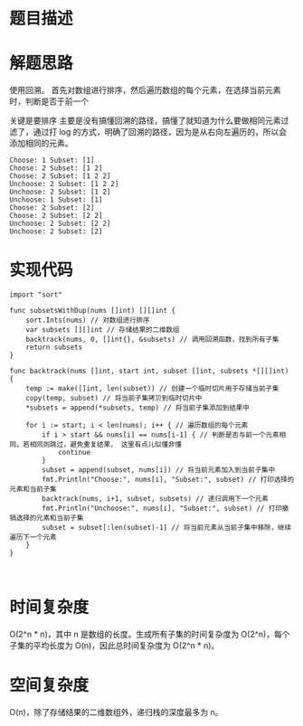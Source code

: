 # 题目描述

# 解题思路
使用回溯。
首先对数组进行排序，然后遍历数组的每个元素，在选择当前元素时，判断是否于前一个

关键是要排序
主要是没有搞懂回溯的路径，搞懂了就知道为什么要做相同元素过滤了，通过打 log 的方式，明确了回溯的路径，因为是从右向左遍历的，所以会添加相同的元素。

```golang
Choose: 1 Subset: [1]
Choose: 2 Subset: [1 2]
Choose: 2 Subset: [1 2 2]
Unchoose: 2 Subset: [1 2 2]
Unchoose: 2 Subset: [1 2]
Unchoose: 1 Subset: [1]
Choose: 2 Subset: [2]
Choose: 2 Subset: [2 2]
Unchoose: 2 Subset: [2 2]
Unchoose: 2 Subset: [2]
```

# 实现代码
```golang
import "sort"

func subsetsWithDup(nums []int) [][]int {
	sort.Ints(nums) // 对数组进行排序
	var subsets [][]int // 存储结果的二维数组
	backtrack(nums, 0, []int{}, &subsets) // 调用回溯函数，找到所有子集
	return subsets
}

func backtrack(nums []int, start int, subset []int, subsets *[][]int) {
	temp := make([]int, len(subset)) // 创建一个临时切片用于存储当前子集
	copy(temp, subset) // 将当前子集拷贝到临时切片中
	*subsets = append(*subsets, temp) // 将当前子集添加到结果中

	for i := start; i < len(nums); i++ { // 遍历数组的每个元素
		if i > start && nums[i] == nums[i-1] { // 判断是否与前一个元素相同，若相同则跳过，避免重复结果， 这里有点儿似懂非懂
			continue
		}
		subset = append(subset, nums[i]) // 将当前元素加入到当前子集中
		fmt.Println("Choose:", nums[i], "Subset:", subset) // 打印选择的元素和当前子集
		backtrack(nums, i+1, subset, subsets) // 递归调用下一个元素
		fmt.Println("Unchoose:", nums[i], "Subset:", subset) // 打印撤销选择的元素和当前子集
		subset = subset[:len(subset)-1] // 将当前元素从当前子集中移除，继续遍历下一个元素
	}
}



```

# 时间复杂度
O(2^n * n)，其中 n 是数组的长度。生成所有子集的时间复杂度为 O(2^n)，每个子集的平均长度为 O(n)，因此总时间复杂度为 O(2^n * n)。
# 空间复杂度
O(n)，除了存储结果的二维数组外，递归栈的深度最多为 n。

